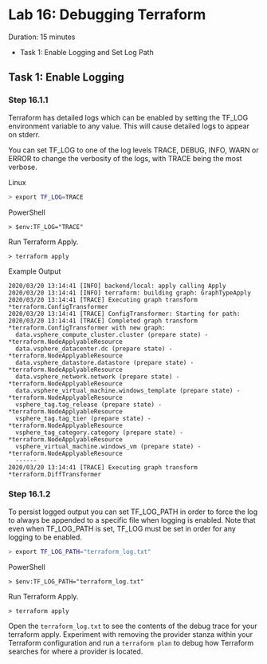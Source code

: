 # Lab 16: Debugging Terraform

Duration: 15 minutes

- Task 1: Enable Logging and Set Log Path

## Task 1: Enable Logging

### Step 16.1.1

Terraform has detailed logs which can be enabled by setting the TF_LOG environment variable to any value. This will cause detailed logs to appear on stderr.

You can set TF_LOG to one of the log levels TRACE, DEBUG, INFO, WARN or ERROR to change the verbosity of the logs, with TRACE being the most verbose.

Linux

```bash
> export TF_LOG=TRACE
```

PowerShell

```shell
> $env:TF_LOG="TRACE"
```
Run Terraform Apply.

```shell
> terraform apply
```


Example Output

```shell
2020/03/20 13:14:41 [INFO] backend/local: apply calling Apply
2020/03/20 13:14:41 [INFO] terraform: building graph: GraphTypeApply
2020/03/20 13:14:41 [TRACE] Executing graph transform *terraform.ConfigTransformer
2020/03/20 13:14:41 [TRACE] ConfigTransformer: Starting for path:
2020/03/20 13:14:41 [TRACE] Completed graph transform *terraform.ConfigTransformer with new graph:
  data.vsphere_compute_cluster.cluster (prepare state) - *terraform.NodeApplyableResource
  data.vsphere_datacenter.dc (prepare state) - *terraform.NodeApplyableResource
  data.vsphere_datastore.datastore (prepare state) - *terraform.NodeApplyableResource
  data.vsphere_network.network (prepare state) - *terraform.NodeApplyableResource
  data.vsphere_virtual_machine.windows_template (prepare state) - *terraform.NodeApplyableResource
  vsphere_tag.tag_release (prepare state) - *terraform.NodeApplyableResource
  vsphere_tag.tag_tier (prepare state) - *terraform.NodeApplyableResource
  vsphere_tag_category.category (prepare state) - *terraform.NodeApplyableResource
  vsphere_virtual_machine.windows_vm (prepare state) - *terraform.NodeApplyableResource
  ------
2020/03/20 13:14:41 [TRACE] Executing graph transform *terraform.DiffTransformer
```

### Step 16.1.2

To persist logged output you can set TF_LOG_PATH in order to force the log to always be appended to a specific file when logging is enabled. Note that even when TF_LOG_PATH is set, TF_LOG must be set in order for any logging to be enabled.

```bash
> export TF_LOG_PATH="terraform_log.txt"
```

PowerShell

```shell
> $env:TF_LOG_PATH="terraform_log.txt"
```
Run Terraform Apply.

```shell
> terraform apply
```

Open the `terraform_log.txt` to see the contents of the debug trace for your terraform apply.  Experiment with removing the provider stanza within your Terraform configuration and run a `terraform plan` to debug how Terraform searches for where a provider is located.


